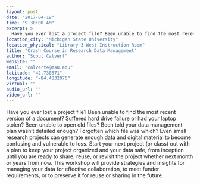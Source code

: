 ```yaml
---
layout: post
date: "2017-04-19"
time: "9:30:00 AM"
excerpt: >
  Have you ever lost a project file? Been unable to find the most recent version of a document? Suffered hard drive failure or had your laptop...
location_city: "Michigan State University"
location_physical: "Library 3 West Instruction Room"
title: "Crash Course in Research Data Management"
author: "Scout Calvert"
website: ""
email: "calvert4@msu.edu"
latitude: "42.730871"
longitude: "-84.4832076"
virtual: ""
audio_url: ""
video_url: ""
---
```


Have you ever lost a project file? Been unable to find the most recent version of a document? Suffered hard drive failure or had your laptop stolen? Been unable to open old files? Been told your data management plan wasn’t detailed enough? Forgotten which file was which? Even small research projects can generate enough data and digital material to become confusing and vulnerable to loss. Start your next project (or class) out with a plan to keep your project organized and your data safe, from inception until you are ready to share, reuse, or revisit the project whether next month or years from now. This workshop will provide strategies and insights for managing your data for effective collaboration, to meet funder requirements, or to preserve it for reuse or sharing in the future.
